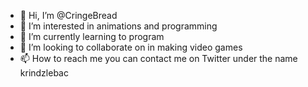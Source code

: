 - 👋 Hi, I’m @CringeBread
- 👀 I’m interested in animations and programming
- 🌱 I’m currently learning to program
- 💞️ I’m looking to collaborate on in making video games
- 📫 How to reach me you can contact me on Twitter under the name krindzlebac
<!---
CringeBread/CringeBread is a ✨ special ✨ repository because its `README.md` (this file) appears on your GitHub profile.
You can click the Preview link to take a look at your changes.
--->
